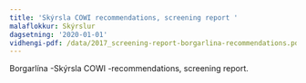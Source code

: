 ```yaml
---
title: 'Skýrsla COWI recommendations, screening report '
malaflokkur: Skýrslur
dagsetning: '2020-01-01'
vidhengi-pdf: /data/2017_screening-report-borgarlina-recommendations.pdf
---
```

Borgarlína -Skýrsla COWI -recommendations, screening report.
